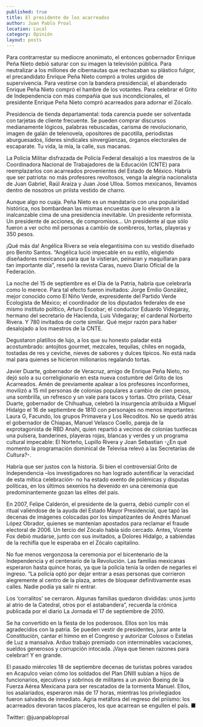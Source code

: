 ```yaml
---
published: true
title: El presidente de los acarreados
author: Juan Pablo Proal
location: Local
category: Opinión
layout: posts
---
```


Para contrarrestar su mediocre anonimato, el entonces gobernador Enrique Peña Nieto debió saturar con su imagen la televisión pública. Para neutralizar a los millones de cibernautas que rechazaban su plástico fulgor, el precandidato Enrique Peña Nieto compró a troles urgidos de supervivencia. Para vestirse con la bandera presidencial, el abanderado Enrique Peña Nieto compró el hambre de los votantes. Para celebrar el Grito de Independencia con más compañía que sus incondicionales, el presidente Enrique Peña Nieto compró acarreados para adornar el Zócalo.

Presidencia de tienda departamental: toda carencia puede ser solventada con tarjetas de cliente frecuente. Se pueden comprar discursos medianamente lógicos, palabras rebuscadas, carisma de revolucionario, imagen de galán de telenovela, opositores de pacotilla, periodistas aburguesados, líderes sindicales sinvergüenzas, órganos electorales de escaparate. Tu vida, la mía, la calle, sus macanas.

La Policía Militar disfrazada de Policía Federal desalojó a los maestros de la Coordinadora Nacional de Trabajadores de la Educación (CNTE) para reemplazarlos con acarreados provenientes del Estado de México. Habría que ser patriota: no más profesores revoltosos, venga la alegría nacionalista de Juan Gabriel, Raúl Araiza y Juan José Ulloa. Somos mexicanos, llevamos dentro de nosotros un priísta vestido de charro.

Aunque algo no cuaja. Peña Nieto es un mandatario con una popularidad histórica, nos bombardean las mismas encuestas que lo elevaron a la inalcanzable cima de una presidencia inevitable. Un presidente reformista. Un presidente de acciones, de compromisos… Un presidente al que sólo fueron a ver ocho mil personas a cambio de sombreros, tortas, playeras y 350 pesos.

¡Qué más da! Angélica Rivera se veía elegantísima con su vestido diseñado pro Benito Santos. “Angélica lució impecable en su estilo, eligiendo diseñadores mexicanos para que la vistieran, peinaran y maquillaran para tan importante día”, reseñó la revista Caras, nuevo Diario Oficial de la Federación.

La noche del 15 de septiembre es el Día de la Patria, habría que celebrarla como lo merece. Para tal efecto fueron invitados: Jorge Emilio González, mejor conocido como El Niño Verde, expresidente del Partido Verde Ecologista de México; el coordinador de los diputados federales de ese mismo instituto político, Arturo Escobar; el conductor Eduardo Videgaray, hermano del secretario de Hacienda, Luis Videgaray; el cardenal Norberto Rivera. Y 780 invitados de corte similar. Qué mejor razón para haber desalojado a los maestros de la CNTE.

Degustaron platillos de lujo, a los que su honesto paladar está acostumbrado: antojitos gourmet, mezcales, tequilas, chiles en nogada, tostadas de res y ceviche, nieves de sabores y dulces típicos. No está nada mal para quienes se hicieron millonarios regalando tortas.

Javier Duarte, gobernador de Veracruz, amigo de Enrique Peña Nieto, no dejó solo a su correligionario en esta nueva costumbre del Grito de los Acarreados. Amén de previamente apalear a los profesores inconformes, movilizó a 15 mil personas de colonias populares a cambio de cien pesos, una sombrilla, un refresco y un vale para tacos y tortas. Otro priísta, César Duarte, gobernador de Chihuahua, celebró la insurgencia atribuida a Miguel Hidalgo el 16 de septiembre de 1810 con personajes no menos importantes: Laura G, Facundo, los grupos Primavera y Los Recoditos. No se quedó atrás el gobernador de Chiapas, Manuel Velasco Coello, pareja de la exprotagonista de RBD Anahí, quien repartió a vecinos de colonias tuxtlecas una pulsera, banderines, playeras rojas, blancas y verdes y un programa cultural impecable: El Norteño, Lupillo Rivera y Joan Sebastian -¿En qué momento la programación dominical de Televisa relevó a las Secretarías de Cultura?-.

Habría que ser justos con la historia. Si bien el controversial Grito de Independencia –los investigadores no han logrado autentificar la veracidad de esta mítica celebración- no ha estado exento de polémicas y disputas políticas, en los últimos sexenios ha devenido en una ceremonia que predominantemente gozan las elites del país.

En 2007, Felipe Calderón, el presidente de la guerra, debió cumplir con el ritual valiéndose de la ayuda del Estado Mayor Presidencial, que tapó las decenas de imágenes colocadas por los simpatizantes de Andrés Manuel López Obrador, quienes se mantenían apostados para reclamar el fraude electoral de 2006. Un tercio del Zócalo había sido cercado. Antes, Vicente Fox debió mudarse, junto con sus invitados, a Dolores Hidalgo, a sabiendas de la rechifla que le esperaba en el Zócalo capitalino.

No fue menos vergonzosa la ceremonia por el bicentenario de la Independencia y el centenario de la Revolución. Las familias mexicanas esperaron hasta quince horas, ya que la policía tenía la orden de negarles el ingreso. “La policía optó por dejar entrar a esas personas que corrieron alegremente al centro de la plaza, antes de bloquear definitivamente esas calles. Nadie podía ya salir ni entrar.

Los ‘corralitos’ se cerraron. Algunas familias quedaron divididas: unos junto al atrio de la Catedral, otros por el astabandera”, recuerda la crónica publicada por el diario La Jornada el 17 de septiembre de 2010.

Se ha convertido en la fiesta de los poderosos. Ellos son los más agradecidos con la patria. Se pueden vestir de presidentes, jurar ante la Constitución, cantar el himno en el Congreso y autorizar Colosos o Estelas de Luz a mansalva. Arduo trabajo premiado con interminables vacaciones, sueldos generosos y corrupción intocada. ¡Vaya que tienen razones para celebrar! Y en grande.

El pasado miércoles 18 de septiembre decenas de turistas pobres varados en Acapulco veían cómo los soldados del Plan DNIII subían a hijos de funcionarios, ejecutivos y sobrinos de militares a un avión Boeing de la Fuerza Aérea Mexicana para ser rescatados de la tormenta Manuel. Ellos, los asalariados, esperaron más de 17 horas, mientras los privilegiados fueron salvados de inmediato. Agria metáfora del regreso del priísmo: los acarreados devoran tacos placeros, los que acarrean se engullen el país. ■

Twitter: @juanpabloproal
